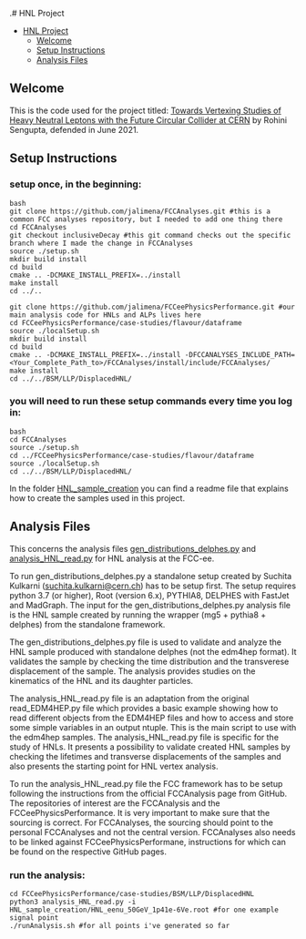 .# HNL Project

- [HNL Project](#hnl-project)
  * [Welcome](#welcome)
  * [Setup Instructions](#setup-instructions)
  * [Analysis Files](#analysis-files)

## Welcome
This is the code used for the project titled: [Towards Vertexing Studies of Heavy Neutral Leptons with the Future Circular Collider at CERN](http://urn.kb.se/resolve?urn=urn:nbn:se:uu:diva-444997) by Rohini Sengupta, defended in June 2021.

## Setup Instructions

### setup once, in the beginning:
```
bash
git clone https://github.com/jalimena/FCCAnalyses.git #this is a common FCC analyses repository, but I needed to add one thing there
cd FCCAnalyses
git checkout inclusiveDecay #this git command checks out the specific branch where I made the change in FCCAnalyses
source ./setup.sh
mkdir build install
cd build
cmake .. -DCMAKE_INSTALL_PREFIX=../install
make install
cd ../..

git clone https://github.com/jalimena/FCCeePhysicsPerformance.git #our main analysis code for HNLs and ALPs lives here
cd FCCeePhysicsPerformance/case-studies/flavour/dataframe
source ./localSetup.sh
mkdir build install
cd build
cmake .. -DCMAKE_INSTALL_PREFIX=../install -DFCCANALYSES_INCLUDE_PATH=<Your_Complete_Path_to>/FCCAnalyses/install/include/FCCAnalyses/
make install
cd ../../BSM/LLP/DisplacedHNL/
```

### you will need to run these setup commands every time you log in:
```
bash
cd FCCAnalyses
source ./setup.sh
cd ../FCCeePhysicsPerformance/case-studies/flavour/dataframe
source ./localSetup.sh
cd ../../BSM/LLP/DisplacedHNL/
```

In the folder [HNL_sample_creation](HNL_sample_creation) you can find a readme file that explains how to create the samples used in this project. 

## Analysis Files
This concerns the analysis files [gen_distributions_delphes.py](gen_distributions_delphes.py) and [analysis_HNL_read.py](analysis_HNL_read.py) for HNL analysis at the FCC-ee.

To run gen_distributions_delphes.py a standalone setup created by Suchita Kulkarni (suchita.kulkarni@cern.ch) has to be setup first.
The setup requires python 3.7 (or higher), Root (version 6.x), PYTHIA8, DELPHES with FastJet and MadGraph.
The input for the gen_distributions_delphes.py analysis file is the HNL sample created by running the wrapper (mg5 + pythia8 + delphes)
from the standalone framework.

The gen_distributions_delphes.py file is used to validate and analyze the HNL sample produced with standalone delphes (not the edm4hep format). It validates the sample by checking the time
distribution and the transverese displacement of the sample. The analysis provides studies on the kinematics of the HNL and its
daughter particles.

The analysis_HNL_read.py file is an adaptation from the original read_EDM4HEP.py file which provides a basic example showing how to read
different objects from the EDM4HEP files and how to access and store some simple variables in an output ntuple. This is the main script to use with the edm4hep samples. The analysis_HNL_read.py
file is specific for the study of HNLs. It presents a possibility to validate created HNL samples by checking the lifetimes and transverse
displacements of the samples and also presents the starting point for HNL vertex analysis.

To run the analysis_HNL_read.py file the FCC framework has to be setup following the instructions from the official FCCAnalysis page
from GitHub. The repositories of interest are the FCCAnalysis and the FCCeePhysicsPerformance. It is very important to make sure that the
sourcing is correct. For FCCAnalyses, the sourcing should point to the personal FCCAnalyses and not the central version. FCCAnalyses also
needs to be  linked against FCCeePhysicsPerformane, instructions for which can be found on the respective GitHub pages.


### run the analysis:
```
cd FCCeePhysicsPerformance/case-studies/BSM/LLP/DisplacedHNL
python3 analysis_HNL_read.py -i HNL_sample_creation/HNL_eenu_50GeV_1p41e-6Ve.root #for one example signal point
./runAnalysis.sh #for all points i've generated so far
```